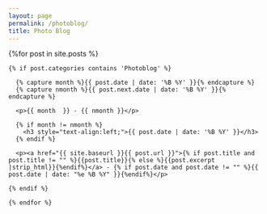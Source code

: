 ```yaml
---
layout: page
permalink: /photoblog/
title: Photo Blog
---
```


<div id="archives">
  <section id="archive">
	{%for post in site.posts %}
	  
	{% if post.categories contains 'Photoblog' %}
		
	  {% capture month %}{{ post.date | date: '%B %Y' }}{% endcapture %}
	  {% capture nmonth %}{{ post.next.date | date: '%B %Y' }}{% endcapture %}
       
	  <p>{{ month  }} - {{ nmonth }}</p>
	  
	  {% if month != nmonth %}
	  	<h3 style="text-align:left;">{{ post.date | date: '%B %Y' }}</h3>
	  {% endif %}
	  
	  <p><a href="{{ site.baseurl }}{{ post.url }}">{% if post.title and post.title != "" %}{{post.title}}{% else %}{{post.excerpt |strip_html}}{%endif%}</a> - {% if post.date and post.date != "" %}{{ post.date | date: "%e %B %Y" }}{%endif%}</p>
      
	{% endif %}
    
	{% endfor %}
  </section>
</div>
